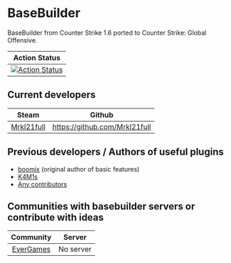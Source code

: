 # BaseBuilder
BaseBuilder from Counter Strike 1.6 ported to Counter Strike: Global Offensive.

| Action Status |
|:-------------:|
| [![Action Status](https://github.com/Mrkl21full/BaseBuilder/workflows/Compile%20with%20SourceMod/badge.svg)](https://github.com/Bara/TroubleinTerroristTown/actions) |

Current developers
---
| Steam | Github |
|:-----:|:------:|
| [Mrkl21full](https://steamcommunity.com/profiles/76561198191496115/) | https://github.com/Mrkl21full |


Previous developers / Authors of useful plugins
---
- [boomix](https://steamcommunity.com/profiles/76561198071212797/) (original author of basic features)
- [K4M1s](https://steamcommunity.com/profiles/76561198883965597/)
- [Any contributors](https://github.com/Mrkl21full/BaseBuilder/graphs/contributors)


Communities with basebuilder servers or contribute with ideas
---
| Community | Server |
|:---------:|:------:|
| [EverGames](https://www.evergames.pl/) | No server |
